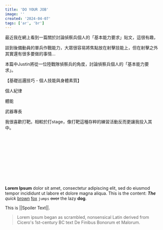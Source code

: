 ```yaml
---
title: 'DO YOUR JOB'
image: ''
created: '2024-04-07'
tags: ['ar', 'br']
---
```


最近我在網上看到一篇關於討論偵察兵個人的「基本能力要求」貼文，這很有趣，


談到後備動員的單兵作戰能力，大眾很容易將焦點放在射擊技能上，但在射擊之外其實還有很多要做的事情...

本篇中Justin將從一位陸戰隊偵察兵的角度，討論偵察兵個人的「基本能力要求」。

【基礎巡邏技巧 - 個人技能與身體素質】


個人紀律

體能

武器專長

我很喜歡打靶。相較於打stage，像打靶這種存粹的練習活動反而更讓我投入其中。



<br>
<br>
<br>
<br>
<br>
<br>
<br>
<br>
<br>

**Lorem Ipsum** dolor sit amet, consectetur adipiscing elit, sed do eiusmod tempor incididunt ut labore et dolore magna aliqua. This is the content: **_The_** _quick_ <u>brown</u> [fox](https://www.foxnews.com/) `jumps` ~~over~~ the lazy **dog**.

This is ||Spoiler Text||.

> Lorem ipsum began as scrambled, nonsensical Latin derived from Cicero's 1st-century BC text De Finibus Bonorum et Malorum.


